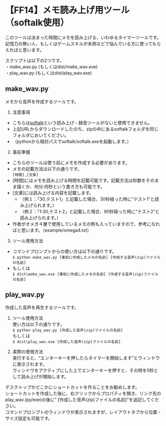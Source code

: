 ﻿# 【FF14】メモ読み上げ用ツール（softalk使用）  

このツールは決まった時間にメモを読み上げる、いわゆるタイマーツールです。  
記憶力の無い人、もしくはゲームスキルが未熟などで悩んでいる方に使ってもらえればと思います。  

スクリプトは以下の2つです。  
・make_wav.py (もしくはdist/make_wav.exe)  
・play_wav.py (もしくはdist/play_wav.exe)  

## make_wav.py  
メモから音声を作成するツールです。  

1. 注意事項  
  * こちらは[softalk](https://www35.atwiki.jp/softalk/pages/15.html)という読み上げ・録音ツールがないと使用できません。  
  * 上記URLからダウンロードしたのち、zipの中にあるsoftalkフォルダを同じフォルダにおいてください。  
  * （pythonから相対パスでsoftalk/softalk.exeを起動します。）  

2. 事前準備  
  * こちらのツールは使う前にメモを作成する必要があります。  
  * メモの記載方法は以下の通りです。    
  `[時間],[文章]`  
  * [時間]にはメモを読み上げる時間を記載可能です。記載方法は秒数をそのまま描くか、何分:何秒という書き方も可能です。  
  * [文章]には読み上げる内容を記載します。  
    + （例１：「30,テスト1」と記載した場合、30秒経った時に“テスト1”と読み上げられます。）  
    + （例２：「1:30,テスト2」と記載した場合、90秒経った時に“テスト2”と読み上げられます。）  
  * 作者がオメガ４層で使用しているメモの例も入っていますので、参考になればと思います。（example/omega4.txt）  

3. ツール使用方法  
  * コマンドプロンプトからの使い方は以下の通りです。  
  `$ python make_wav.py [事前に作成したメモの名前] [作成する音声(zip)ファイルの名前]`  
  * もしくは  
  `$ dist\make_wav.exe [事前に作成したメモの名前] [作成する音声(zip)ファイルの名前]`  

## play_wav.py  
作成した音声を再生するツールです。  

1. ツール使用方法  
使い方は以下の通りです。  
`$ python play_wav.py [作成した音声(zip)ファイルの名前]`  
もしくは  
`$ dist\play_wav.exe [作成した音声(zip)ファイルの名前]`  

2. 実際の使用方法  
実行すると、“エンターキーを押したらタイマーを開始します”とウィンドウに表示されます。  
ウィンドウをアクティブにした上でエンターキーを押すと、その時を0秒として読み上げが開始します。  

デスクトップかどこかにショートカットを作ることをお勧めします。  
ショートカットを作成した後に、右クリックからプロパティを開き、リンク先のplay_wav.(py/exe)の後に" [作成した音声(zip)ファイルの名前]"を追記してください。  
コマンドプロンプトのウィンドウが表示されますが、レイアウトタブから位置・サイズ設定も可能です。  




